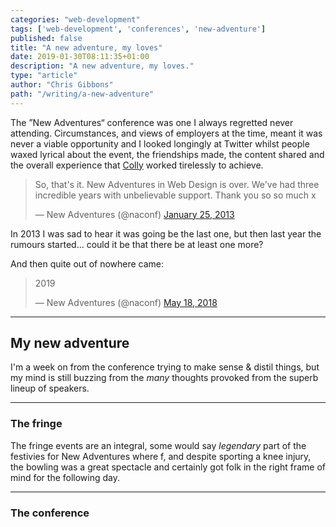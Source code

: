 ```yaml
---
categories: "web-development"
tags: ['web-development', 'conferences', 'new-adventure']
published: false
title: "A new adventure, my loves"
date: 2019-01-30T08:11:35+01:00
description: "A new adventure, my loves."
type: "article"
author: "Chris Gibbons"
path: "/writing/a-new-adventure"
---
```


The &rdquo;New Adventures&ldquo; conference was one I always regretted never attending. Circumstances, and views of employers at the time, meant it was never a viable opportunity and I looked longingly at Twitter whilst people waxed lyrical about the event, the friendships made, the content shared and the overall experience that [Colly](https://www.colly.com) worked tirelessly to achieve.

<blockquote class="twitter-tweet" data-lang="en"><p lang="en" dir="ltr">So, that&#39;s it. New Adventures in Web Design is over. We&#39;ve had three incredible years with unbelievable support. Thank you so so much x</p>&mdash; New Adventures (@naconf) <a href="https://twitter.com/naconf/status/294876066344996866?ref_src=twsrc%5Etfw">January 25, 2013</a></blockquote>

In 2013 I was sad to hear it was going be the last one, but then last year the rumours started&hellip; could it be that there be at least one more?

And then quite out of nowhere came:

<blockquote class="twitter-tweet" data-lang="en"><p lang="und" dir="ltr">2019</p>&mdash; New Adventures (@naconf) <a href="https://twitter.com/naconf/status/997530242179887104?ref_src=twsrc%5Etfw">May 18, 2018</a></blockquote>

---

## My new adventure

I'm a week on from the conference trying to make sense &amp; distil things, but my mind is still buzzing from the _many_ thoughts provoked from the superb lineup of speakers.

---

### The fringe

The fringe events are an integral, some would say _legendary_ part of the festivies for New Adventures where f, and despite sporting a knee injury, the bowling was a great spectacle and certainly got folk in the right frame of mind for the following day.

---

### The conference
